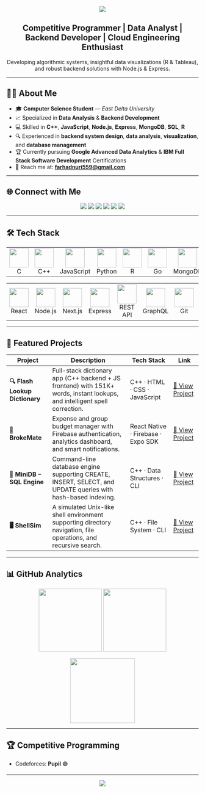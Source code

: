 <p align="center">
  <img src="https://capsule-render.vercel.app/api?type=waving&color=0:1e90ff,100:00c4ff&height=220&section=header&text=Farhad%20Nuri&fontSize=60&fontColor=ffffff&animation=twinkling"/>
</p>

<h2 align="center"> Competitive Programmer | Data Analyst | Backend Developer | Cloud Engineering Enthusiast</h2>


<p align="center">
Developing algorithmic systems, insightful data visualizations (R & Tableau), and robust backend solutions with Node.js & Express.
</p>

---

## 👨‍💻 About Me  
- 🎓 **Computer Science Student** — *East Delta University*  
- 📈 Specialized in **Data Analysis** & **Backend Development**  
- 💻 Skilled in **C++**, **JavaScript**, **Node.js**, **Express**, **MongoDB**, **SQL**, **R**  
- 🔍 Experienced in **backend system design**, **data analysis**, **visualization**, and **database management**  
- 🏆 Currently pursuing **Google Advanced Data Analytics** & **IBM Full Stack Software Development** Certifications
- 📧 Reach me at: **farhadnuri559@gmail.com**

---

## 🌐 Connect with Me  

<p align="center">
  <a href="mailto:farhadnuri559@gmail.com"><img src="https://img.shields.io/badge/Gmail-EA4335?style=for-the-badge&logo=gmail&logoColor=white" /></a>
  <a href="https://github.com/FarhadNuri"><img src="https://img.shields.io/badge/GitHub-000000?style=for-the-badge&logo=github&logoColor=white" /></a>
  <a href="https://www.facebook.com/farhad.hosen.7/"><img src="https://img.shields.io/badge/Facebook-0866FF?style=for-the-badge&logo=facebook&logoColor=white" /></a>
  <a href="https://www.linkedin.com/in/farhad-nuri-ba99a62a5/"><img src="https://img.shields.io/badge/LinkedIn-0A66C2?style=for-the-badge&logo=linkedin&logoColor=white" /></a>
  <a href="https://codeforces.com/profile/63_FarhadNuri"><img src="https://img.shields.io/badge/Codeforces-1F8ACB?style=for-the-badge&logo=codeforces&logoColor=white" /></a>
  <a href="https://www.codechef.com/users/farhadnuri_63"><img src="https://img.shields.io/badge/CodeChef-5B4638?style=for-the-badge&logo=codechef&logoColor=white" /></a>
</p>

---

## 🛠️ Tech Stack  

<p align="center">
  <table align="center">
    <tr>
      <td align="center" width="80">
        <img src="https://skillicons.dev/icons?i=c" height="50" /><br>C
      </td>
      <td align="center" width="80">
        <img src="https://skillicons.dev/icons?i=cpp" height="50" /><br>C++
      </td>
      <td align="center" width="80">
        <img src="https://skillicons.dev/icons?i=js" height="50" /><br>JavaScript
      </td>
      <td align="center" width="80">
        <img src="https://skillicons.dev/icons?i=python" height="50" /><br>Python
      </td>
      <td align="center" width="80">
        <img src="https://skillicons.dev/icons?i=r" height="50" /><br>R
      </td>
      <td align="center" width="80">
        <img src="https://skillicons.dev/icons?i=go" height="50" /><br>Go
      </td>
      <td align="center" width="80">
        <img src="https://skillicons.dev/icons?i=mongodb" height="50" /><br>MongoDB
      </td>
     <td align="center" width="80">
        <img src="https://skillicons.dev/icons?i=mysql" height="50" /><br>MySQL
      </td>
     <td align="center" width="80">
        <img src="https://skillicons.dev/icons?i=redis" height="50" /><br>Redis
      </td>
     <td align="center" width="80">
        <img src="https://skillicons.dev/icons?i=postgres" height="50" /><br>PostgreSQL
      </td>
    </tr>
  </table>
</p>

<p align="center">
  <table align="center">
    <tr>
    <td align="center" width="80">
        <img src="https://skillicons.dev/icons?i=react" height="50" /><br>React
      </td>
      <td align="center" width="80">
        <img src="https://skillicons.dev/icons?i=nodejs" height="50" /><br>Node.js
      </td>
      <td align="center" width="80">
        <img src="https://skillicons.dev/icons?i=nextjs" height="50" /><br>Next.js
      </td>
      <td align="center" width="80">
        <img src="https://skillicons.dev/icons?i=express" height="50" /><br>Express
      </td>
      <td align="center" width="80">
        <img src="https://cdn-icons-png.flaticon.com/512/2706/2706952.png" height="50" /><br>REST API
      </td>
      <td align="center" width="80">
        <img src="https://skillicons.dev/icons?i=graphql" height="50" /><br>GraphQL
      </td>
      <td align="center" width="80">
        <img src="https://skillicons.dev/icons?i=git" height="50" /><br>Git
      </td>
    <td align="center" width="80">
    <img src="https://cdn.jsdelivr.net/gh/devicons/devicon/icons/react/react-original.svg" height="50" /><br>React Native
    </td>
        <td align="center" width="80">
        <img src="https://skillicons.dev/icons?i=firebase" height="50" /><br>Firebase
      </td>
    </tr>
  </table>
</p>



---

## 🌟 Featured Projects  

| Project | Description | Tech Stack | Link |
|--------|-------------|------------|------|
| **🔍 Flash Lookup Dictionary** | Full-stack dictionary app (C++ backend + JS frontend) with 151K+ words, instant lookups, and intelligent spell correction. | C++ · HTML · CSS · JavaScript | [🔗 View Project](https://github.com/nuri6312/Flash-Lookup) |
| **💸 BrokeMate** | Expense and group budget manager with Firebase authentication, analytics dashboard, and smart notifications. | React Native · Firebase · Expo SDK | [🔗 View Project](https://github.com/nuri6312/BrokeMate) |
| **🧩 MiniDB – SQL Engine** | Command-line database engine supporting CREATE, INSERT, SELECT, and UPDATE queries with hash-based indexing. | C++ · Data Structures · CLI | [🔗 View Project](https://github.com/nuri6312/MiniDB) |
| **🖥 ShellSim** | A simulated Unix-like shell environment supporting directory navigation, file operations, and recursive search. | C++ · File System · CLI | [🔗 View Project](https://github.com/nuri6312/ShellSim) |


---

## 📊 GitHub Analytics  

<p align="center">
  <img src="https://github-readme-stats.vercel.app/api?username=nuri6312&show_icons=true&theme=tokyonight&hide_border=true&title_color=1e90ff&icon_color=1e90ff" height="165" />
  <img src="https://github-readme-stats.vercel.app/api/top-langs/?username=nuri6312&layout=compact&theme=tokyonight&hide_border=true&title_color=1e90ff" height="165" />
</p>

<p align="center">
  <img src="https://github-readme-streak-stats.herokuapp.com/?user=nuri6312&theme=tokyonight&hide_border=true&ring=1e90ff&currStreakLabel=1e90ff" height="170"/>
</p>

---

## 🏆 Competitive Programming  

- Codeforces: **Pupil** 🟢  

---

<p align="center">
  <img src="https://capsule-render.vercel.app/api?type=waving&color=0:00c4ff,100:1e90ff&height=120&section=footer"/>
</p>

